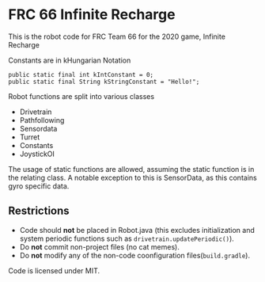 # FRC 66 Infinite Recharge
This is the robot code for FRC Team 66 for the 2020 game, Infinite Recharge

Constants are in kHungarian Notation

```
public static final int kIntConstant = 0;
public static final String kStringConstant = "Hello!";
```

Robot functions are split into various classes
- Drivetrain
- Pathfollowing
- Sensordata
- Turret
- Constants
- JoystickOI

The usage of static functions are allowed, assuming the static function is in the relating class. A notable exception to this is SensorData, as this contains gyro specific data.

## Restrictions
- Code should **not** be placed in Robot.java (this excludes initialization and system periodic functions such as ``drivetrain.updatePeriodic()``).
- Do **not** commit non-project files (no cat memes).
- Do **not** modify any of the non-code coonfiguration files(``build.gradle``).

Code is licensed under MIT.